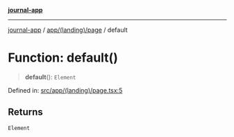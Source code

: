 [**journal-app**](../../../../README.md)

***

[journal-app](../../../../modules.md) / [app/(landing)/page](../README.md) / default

# Function: default()

> **default**(): `Element`

Defined in: [src/app/(landing)/page.tsx:5](https://github.com/FullStackExam/shamiri-journaling/blob/2429a79bf524ec1d1bc42e8c42aa2b20457e1d23/src/app/(landing)/page.tsx#L5)

## Returns

`Element`
